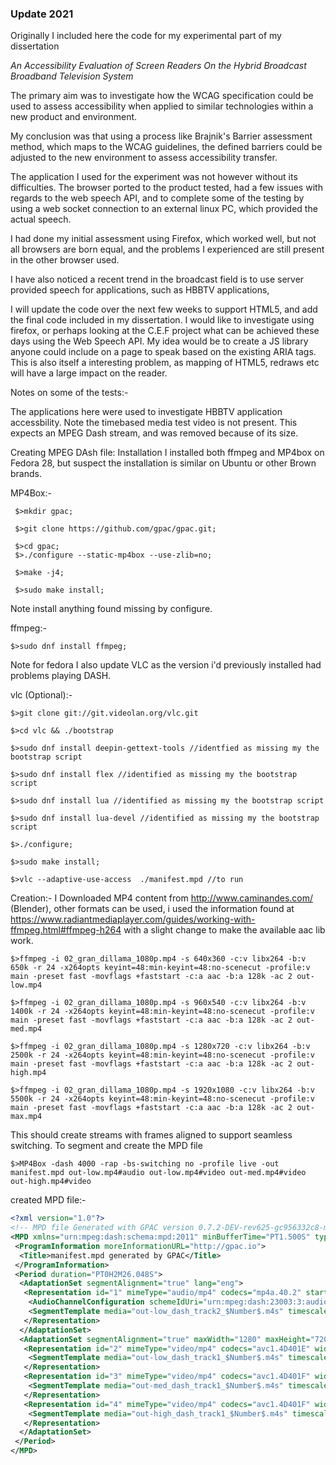 ### Update 2021 

Originally I included here the code for my experimental part of my dissertation 

_An Accessibility Evaluation of Screen Readers On the Hybrid Broadcast Broadband Television System_

The primary aim was to investigate how the WCAG specification could be used to assess accessibility when applied to similar technologies within a new product and environment.

My conclusion was that using a process like Brajnik's Barrier assessment method, which maps to the WCAG guidelines, the defined barriers could be adjusted to the new environment to assess accessibility transfer.  

The application I used for the experiment was not however without its difficulties. The browser ported to the product tested, had a few issues with regards to the web speech API, and to complete some of the testing by using a web socket connection to an external linux PC, which provided the actual speech.

I had done my initial assessment using Firefox, which worked well, but not all browsers are born equal, and the problems I experienced are still present in the other browser used. 

I have also noticed a recent trend in the broadcast field is to use server provided speech for applications, such as HBBTV applications, 

I will update the code over the next few weeks to support HTML5, and add the final code included in my dissertation.
I would like to investigate using firefox, or perhaps looking at the C.E.F project what can be achieved these days using the Web Speech API. My idea would be to create a JS library anyone could include on a page to speak based on the existing ARIA tags. This is also itself a interesting problem, as mapping of HTML5, redraws etc will have a large impact on the reader.


Notes on some of the tests:-

The applications here were used to investigate HBBTV application accessbility.
Note the timebased media test video is not present. This expects an MPEG Dash stream, and was removed because of its size.

Creating MPEG DAsh file:
Installation
I installed both ffmpeg and MP4box on Fedora 28, but suspect the installation is similar on Ubuntu or other Brown brands.

MP4Box:-
```console
 $>mkdir gpac;
 
 $>git clone https://github.com/gpac/gpac.git;
 
 $>cd gpac;
 $>./configure --static-mp4box --use-zlib=no;
 
 $>make -j4;
 
 $>sudo make install;
```

Note install anything found missing by configure.

ffmpeg:-

```console
$>sudo dnf install ffmpeg;
```

Note for fedora I also update VLC as the version i'd previously installed had problems playing DASH.

vlc (Optional):-

```console
$>git clone git://git.videolan.org/vlc.git

$>cd vlc && ./bootstrap

$>sudo dnf install deepin-gettext-tools //identfied as missing my the bootstrap script

$>sudo dnf install flex //identified as missing my the bootstrap script

$>sudo dnf install lua //identified as missing my the bootstrap script

$>sudo dnf install lua-devel //identified as missing my the bootstrap script

$>./configure;

$>sudo make install;

$>vlc --adaptive-use-access  ./manifest.mpd //to run
```

Creation:-
I Downloaded MP4 content from http://www.caminandes.com/ (Blender), other formats can be used, i used the information found at https://www.radiantmediaplayer.com/guides/working-with-ffmpeg.html#ffmpeg-h264 with a slight change to make the available aac lib work.

```console
$>ffmpeg -i 02_gran_dillama_1080p.mp4 -s 640x360 -c:v libx264 -b:v 650k -r 24 -x264opts keyint=48:min-keyint=48:no-scenecut -profile:v main -preset fast -movflags +faststart -c:a aac -b:a 128k -ac 2 out-low.mp4

$>ffmpeg -i 02_gran_dillama_1080p.mp4 -s 960x540 -c:v libx264 -b:v 1400k -r 24 -x264opts keyint=48:min-keyint=48:no-scenecut -profile:v main -preset fast -movflags +faststart -c:a aac -b:a 128k -ac 2 out-med.mp4

$>ffmpeg -i 02_gran_dillama_1080p.mp4 -s 1280x720 -c:v libx264 -b:v 2500k -r 24 -x264opts keyint=48:min-keyint=48:no-scenecut -profile:v main -preset fast -movflags +faststart -c:a aac -b:a 128k -ac 2 out-high.mp4

$>ffmpeg -i 02_gran_dillama_1080p.mp4 -s 1920x1080 -c:v libx264 -b:v 5500k -r 24 -x264opts keyint=48:min-keyint=48:no-scenecut -profile:v main -preset fast -movflags +faststart -c:a aac -b:a 128k -ac 2 out-max.mp4
```

This should create streams with frames aligned to support seamless switching. To segment and create the MPD file

```console
$>MP4Box -dash 4000 -rap -bs-switching no -profile live -out manifest.mpd out-low.mp4#audio out-low.mp4#video out-med.mp4#video out-high.mp4#video
```

created MPD file:-

```xml
<?xml version="1.0"?>
<!-- MPD file Generated with GPAC version 0.7.2-DEV-rev625-gc956332c8-master  at 2018-08-01T10:02:14.485Z-->
<MPD xmlns="urn:mpeg:dash:schema:mpd:2011" minBufferTime="PT1.500S" type="static" mediaPresentationDuration="PT0H2M26.048S" maxSegmentDuration="PT0H0M6.000S" profiles="urn:mpeg:dash:profile:isoff-live:2011">
 <ProgramInformation moreInformationURL="http://gpac.io">
  <Title>manifest.mpd generated by GPAC</Title>
 </ProgramInformation>
 <Period duration="PT0H2M26.048S">
  <AdaptationSet segmentAlignment="true" lang="eng">
   <Representation id="1" mimeType="audio/mp4" codecs="mp4a.40.2" startWithSAP="1" bandwidth="128670">
    <AudioChannelConfiguration schemeIdUri="urn:mpeg:dash:23003:3:audio_channel_configuration:2011" value="2"/>
    <SegmentTemplate media="out-low_dash_track2_$Number$.m4s" timescale="48000" startNumber="1" duration="192000" initialization="out-low_dash_track2_init.mp4"/>
   </Representation>
  </AdaptationSet>
  <AdaptationSet segmentAlignment="true" maxWidth="1280" maxHeight="720" maxFrameRate="24" par="16:9" lang="eng">
   <Representation id="2" mimeType="video/mp4" codecs="avc1.4D401E" width="640" height="360" frameRate="24" sar="1:1" startWithSAP="1" bandwidth="654707">
    <SegmentTemplate media="out-low_dash_track1_$Number$.m4s" timescale="12288" startNumber="1" duration="49152" initialization="out-low_dash_track1_init.mp4"/>
   </Representation>
   <Representation id="3" mimeType="video/mp4" codecs="avc1.4D401F" width="960" height="540" frameRate="24" sar="1:1" startWithSAP="1" bandwidth="1407767">
    <SegmentTemplate media="out-med_dash_track1_$Number$.m4s" timescale="12288" startNumber="1" duration="49152" initialization="out-med_dash_track1_init.mp4"/>
   </Representation>
   <Representation id="4" mimeType="video/mp4" codecs="avc1.4D401F" width="1280" height="720" frameRate="24" sar="1:1" startWithSAP="1" bandwidth="2513904">
    <SegmentTemplate media="out-high_dash_track1_$Number$.m4s" timescale="12288" startNumber="1" duration="49152" initialization="out-high_dash_track1_init.mp4"/>
   </Representation>
  </AdaptationSet>
 </Period>
</MPD>
```
